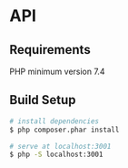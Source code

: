 # API

## Requirements
PHP minimum version 7.4

## Build Setup

```bash
# install dependencies
$ php composer.phar install

# serve at localhost:3001
$ php -S localhost:3001
